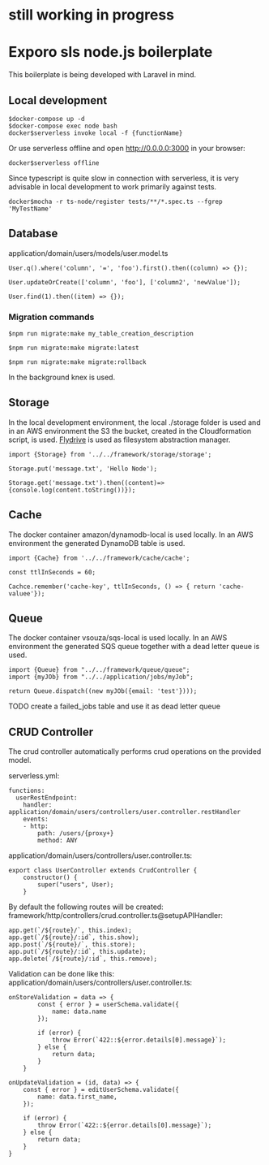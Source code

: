 # still working in progress
# Exporo sls node.js boilerplate
This boilerplate is being developed with Laravel in mind.

## Local development

```
$docker-compose up -d
$docker-compose exec node bash
docker$serverless invoke local -f {functionName}
```
Or use serverless offline and open http://0.0.0.0:3000 in your browser:
```
docker$serverless offline 
```

Since typescript is quite slow in connection with serverless, it is very advisable in local development to work primarily against tests.
```
docker$mocha -r ts-node/register tests/**/*.spec.ts --fgrep 'MyTestName'
```

## Database
application/domain/users/models/user.model.ts

```
User.q().where('column', '=', 'foo').first().then((column) => {}); 

User.updateOrCreate(['column', 'foo'], ['column2', 'newValue']);

User.find(1).then((item) => {});
```

### Migration commands 
```
$npm run migrate:make my_table_creation_description

$npm run migrate:make migrate:latest

$npm run migrate:make migrate:rollback
```
In the background knex is used.


## Storage
In the local development environment, the local ./storage folder is used and in an AWS environment the S3 the bucket, created in the Cloudformation script, is used.
[Flydrive](https://github.com/Slynova-Org/flydrive) is used as filesystem abstraction manager.


```
import {Storage} from '../../framework/storage/storage';

Storage.put('message.txt', 'Hello Node');

Storage.get('message.txt').then((content)=> {console.log(content.toString())});
```

## Cache
The docker container amazon/dynamodb-local is used locally. In an AWS environment the generated DynamoDB table is used.

```
import {Cache} from '../../framework/cache/cache';

const ttlInSeconds = 60;

Cachce.remember('cache-key', ttlInSeconds, () => { return 'cache-valuee'});
```

## Queue
The docker container vsouza/sqs-local is used locally. In an AWS environment the generated SQS queue together with a dead letter queue is used.

```
import {Queue} from "../../framework/queue/queue";
import {myJOb} from "../../application/jobs/myJob";

return Queue.dispatch((new myJOb({email: 'test'})));
```
TODO create a failed_jobs table and use it as dead letter queue


## CRUD Controller
The crud controller automatically performs crud operations on the provided model.

serverless.yml:
```
functions:
  userRestEndpoint:
    handler: application/domain/users/controllers/user.controller.restHandler
    events:
    - http:
        path: /users/{proxy+}
        method: ANY
```

application/domain/users/controllers/user.controller.ts:
```
export class UserController extends CrudController {
    constructor() {
        super("users", User);
    }
```

By default the following routes will be created:
framework/http/controllers/crud.controller.ts@setupAPIHandler:
```
app.get(`/${route}/`, this.index);
app.get(`/${route}/:id`, this.show);
app.post(`/${route}/`, this.store);
app.put(`/${route}/:id`, this.update);
app.delete(`/${route}/:id`, this.remove);
```


Validation can be done like this:
application/domain/users/controllers/user.controller.ts:
```
onStoreValidation = data => {
        const { error } = userSchema.validate({
            name: data.name
        });

        if (error) {
            throw Error(`422::${error.details[0].message}`);
        } else {
            return data;
        }
    }

onUpdateValidation = (id, data) => {
    const { error } = editUserSchema.validate({
        name: data.first_name,
    });

    if (error) {
        throw Error(`422::${error.details[0].message}`);
    } else {
        return data;
    }
}
```

